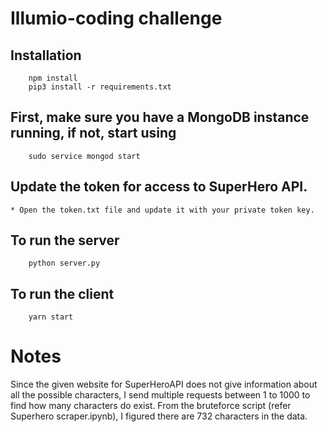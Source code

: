 # Illumio-coding challenge

## Installation
```
    npm install
    pip3 install -r requirements.txt
```

## First, make sure you have a MongoDB instance running, if not, start using
```
    sudo service mongod start
```

## Update the token for access to SuperHero API. 
    * Open the token.txt file and update it with your private token key. 


## To run the server
```
    python server.py
```

## To run the client

```
    yarn start
```


# Notes

Since the given website for SuperHeroAPI does not give information about all the
possible characters, I send multiple requests between 1 to 1000 to find how many
characters do exist. From the bruteforce script (refer Superhero scraper.ipynb),
I figured there are 732 characters in the data. 